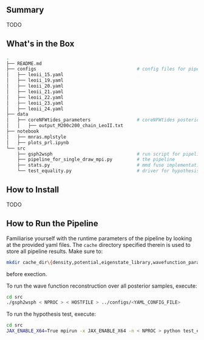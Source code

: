 ## Summary
TODO

## What's in the Box
```bash
.
├── README.md
├── configs                                     # config files for pipeline run
│   ├── leoii_15.yaml
│   ├── leoii_19.yaml
│   ├── leoii_20.yaml
│   ├── leoii_21.yaml
│   ├── leoii_22.yaml
│   ├── leoii_23.yaml
│   ├── leoii_24.yaml
├── data
│   ├── coreNFWtides_parameters                 # coreNFWtides posterior samples 
│   │   ├── output_M200c200_chain_LeoII.txt
├── notebook
│   ├── mnras.mplstyle
│   ├── plots_prl.ipynb
└── src
    ├── gsph2wsph                               # run script for pipelin
    ├── pipeline_for_single_draw_mpi.py         # the pipeline
    ├── stats.py                                # mmd fuse implementation
    └── test_equality.py                        # driver for hypothesis test
```
## How to Install
TODO

## How to Run the Pipeline

Familiarise yourself with the runtime parameters of the pipeline by looking at
the provided yaml files. The `cache` directory specified therein is used to
store all pipeline results. Make sure to:
```bash
mkdir cache_dir\{density,potential,eigenstate_library,wavefunction_params,mmd_fuse}
```
before exection.

To run the wave function reconstruction over all posterior samples, execute:
```bash
cd src 
./gsph2wsph < NPROC > < HOSTFILE > ../configs/<YAML_CONFIG_FILE>
```

To run the hypothesis test, execute:
```bash
cd src 
JAX_ENABLE_X64=True mpirun -x JAX_ENABLE_X64 -n < NPROC > python test_equality.py ../configs/<YAML_CONFIG_FILE>
```
